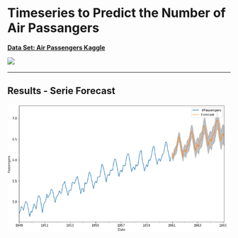 # Timeseries to Predict the Number of Air Passangers

__[Data Set: Air Passengers Kaggle](https://www.kaggle.com/rakannimer/air-passengers)__

<img src=http://zafigo.com/wp-content/uploads/2017/03/passengers.jpg width=500>

---

## Results - Serie Forecast

<img src=https://raw.githubusercontent.com/gleissonbispo/Time-Series/master/Air-Passangers/data/forecast.PNG width=700>
